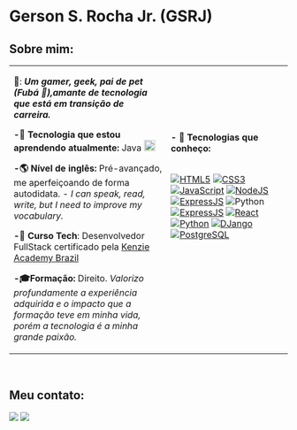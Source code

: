 <h1>Gerson S. Rocha Jr. (GSRJ)</h1>

<h2>Sobre mim:</h2>
<table>
    <tr>
      <td>
        <p>👤: <b><i>Um gamer, geek, pai de pet (Fubá 🐶),amante de tecnologia que está em transição de carreira.</i></b></p>
        <p><b>-🌱 Tecnologia que estou aprendendo atualmente:</b> Java <img alt="Java"  height="20" width="20"src="https://cdn.jsdelivr.net/gh/devicons/devicon/icons/java/java-original-wordmark.svg" />
 </p>
        <p><b>-🌎 Nível de inglês: </b>Pré-avançado, me aperfeiçoando de forma autodidata. <i> - I can speak, read, write, but I need to improve my vocabulary.</i> </p>
        <p><b>-📝 Curso Tech</b>: Desenvolvedor FullStack certificado pela <a href="https://kenzie.com.br/quem-somos?utm_medium=google-ads&campaignid=15853756022&device=c&creative=648094279880&adgroupid=137371409172&gclid=CjwKCAjwh8mlBhB_EiwAsztdBFeRHITtzeemboyiRbtiWO7pDsD4ROM26MhVPuE3LjyoxLvbRIobOhoCiCEQAvD_BwE&utm_term=kenzie%20academy&gad=1&utm_source=adwords&utm_campaign=%5BMQL%5DINSC-PER-2022-TERMOS-MARCA-SEARCH">Kenzie Academy Brazil</a> </p>
        <p><b>-🎓Formação:</b> Direito. <i>Valorizo profundamente a experiência adquirida e o impacto que a formação teve em minha vida, porém a tecnologia é a minha grande paixão.</i></p>
      </td>
      <td>
      <p><b>- 🤖 Tecnologias que conheço:</b></p>
      <br>  
<a href="https://github.com/GSRJ"><img alt="HTML5" src="https://img.shields.io/badge/HTML5-E34F26?style=for-the-badge&logo=html5&logoColor=white"></a>
<a href="https://github.com/GSRJ"><img alt="CSS3" src="https://img.shields.io/badge/CSS3-1572B6?style=for-the-badge&logo=css3&logoColor=white"></a>
<a href="https://github.com/GSRJ"><img alt="JavaScript" src="https://img.shields.io/badge/JavaScript-323330?style=for-the-badge&logo=javascript&logoColor=F7DF1E"></a>
<a href="https://github.com/GSRJ"><img alt="NodeJS" src="https://img.shields.io/badge/Node.js-43853D?style=for-the-badge&logo=node.js&logoColor=white"></a>
<a href="https://github.com/GSRJ"><img alt="ExpressJS" src="https://img.shields.io/badge/Express.js-404D59?style=for-the-badge"></a>
<img alt="Python" src="https://img.shields.io/badge/Python-14354C?style=for-the-badge&logo=python&logoColor=white">
<a href="https://github.com/GSRJ"><img alt="ExpressJS" src="https://img.shields.io/badge/Express.js-404D59?style=for-the-badge"></a>
<a href="https://github.com/GSRJ"><img alt="React" src="https://img.shields.io/badge/React-20232A?style=for-the-badge&logo=react&logoColor=61DAFB"></a>
<a href="https://github.com/GSRJ"><img alt="Python" src="https://img.shields.io/badge/Python-14354C?style=for-the-badge&logo=python&logoColor=white"></a>
<a href="https://github.com/GSRJ"><img alt="DJango" src="https://img.shields.io/badge/Django-092E20?style=for-the-badge&logo=django&logoColor=white"></a>
<a href="https://github.com/GSRJ"><img alt="PostgreSQL" src="https://img.shields.io/badge/PostgreSQL-316192?style=for-the-badge&logo=postgresql&logoColor=white"></a>
           <br> <br>  <br> <br>  <br> <br>
      </td>
    </tr>
    </tr>
</table>

<br>

<h2>Meu contato:</h2>
<div> 
  <a href = "mailto:gerson.contato@outlook.com"><img src="https://img.shields.io/badge/Microsoft_Outlook-0078D4?style=for-the-badge&logo=microsoft-outlook&logoColor=white" target="_blank"></a>
  <a href="https://www.linkedin.com/in/perfildogerson" target="_blank"><img src="https://img.shields.io/badge/-LinkedIn-%230077B5?style=for-the-badge&logo=linkedin&logoColor=white" target="_blank"></a> 
</div>

<!--[![Top Langs](https://github-readme-stats.vercel.app/api/top-langs/?username=GSRJ&langs_count=10&layout=donut)](https://github.com/anuraghazra/github-readme-stats)--!>
<!--[![Anurag's GitHub stats](https://github-readme-stats.vercel.app/api?username=GSRJ&hide=stars,issues,contribs&show=reviews,discussions_started,discussions_answered)](https://github.com/anuraghazra/github-readme-stats)--!>

